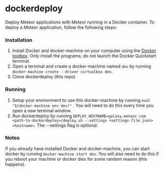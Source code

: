 # dockerdeploy

Deploy Meteor applications with Meteor running in a Docker container. To deploy a Meteor application, follow the following steps:

### Installation

1. Install Docker and docker-machine on your computer using the [Docker toolbox](https://docs.docker.com/mac/step_one/). Only install the programs; do not launch the Docker Quickstart terminal.
2. Open a terminal and create a docker-machine named `dev` by running `docker-machine create --driver virtualbox dev`.
3. Clone dockerdeploy (this repo).

### Running

1. Setup your environment to use this docker-machine by running `eval "$(docker-machine env dev)"` . You will need to do this every time you open a new terminal window.
2. Run dockerdeploy by running `DEPLOY_HOSTNAME=galaxy.meteor.com <path-to-dockerdeploy>/deploy.sh --settings <settings-file.json> <hostname>`. The --settings flag is optional.

### Notes

If you already have installed Docker and docker-machine, you can start docker by running `docker-machine start dev`. You will also need to do this if you reboot your machine or docker dies for some random reason (this happens).
